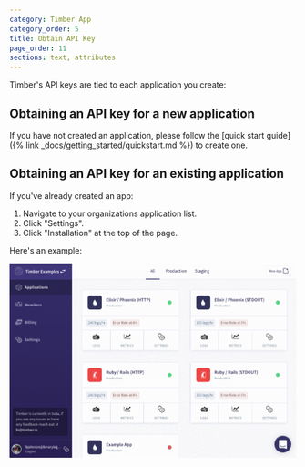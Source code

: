 ```yaml
---
category: Timber App
category_order: 5
title: Obtain API Key
page_order: 11
sections: text, attributes
---
```


Timber's API keys are tied to each application you create:


## Obtaining an API key for a new application

If you have not created an application, please follow the
[quick start guide]({% link _docs/getting_started/quickstart.md %}) to create one.


## Obtaining an API key for an existing application

If you've already created an app:

1. Navigate to your organizations application list.
2. Click "Settings".
3. Click "Installation" at the top of the page.

Here's an example:

![Obtaining API key](/assets/img/docs/obtaining-api-key.gif)
